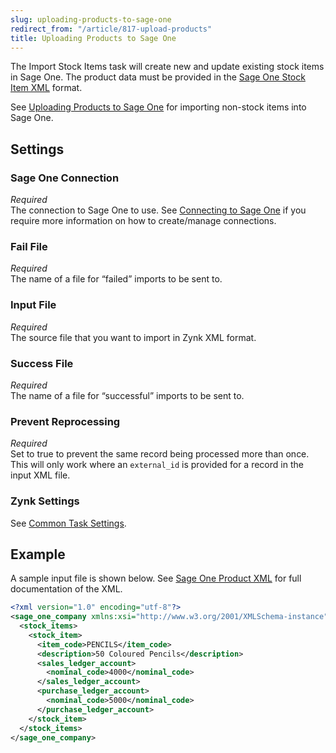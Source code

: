 ```yaml
---
slug: uploading-products-to-sage-one
redirect_from: "/article/817-upload-products"
title: Uploading Products to Sage One
---
```

The Import Stock Items task will create new and update existing stock items in Sage One. The product data must be provided in the [Sage One Stock Item XML](sage-one-stock-item-xml) format.

See [Uploading Products to Sage One](uploading-products-to-sage-one) for importing non-stock items into Sage One.

## Settings
### Sage One Connection
_Required_  
The connection to Sage One to use. See [Connecting to Sage One](connecting-to-sage-one) if you require more information on how to create/manage connections.

### Fail File
_Required_  
The name of a file for “failed” imports to be sent to.

### Input File
_Required_  
The source file that you want to import in Zynk XML format.

### Success File
_Required_  
The name of a file for “successful” imports to be sent to. 

### Prevent Reprocessing
_Required_  
Set to true to prevent the same record being processed more than once. This will only work where an `external_id` is provided for a record in the input XML file.

### Zynk Settings
See [Common Task Settings](common-task-settings).

## Example
A sample input file is shown below. See [Sage One Product XML](sage-one-product-xml) for full documentation of the XML.
```xml
<?xml version="1.0" encoding="utf-8"?>
<sage_one_company xmlns:xsi="http://www.w3.org/2001/XMLSchema-instance" xmlns:xsd="http://www.w3.org/2001/XMLSchema">
  <stock_items>
    <stock_item>
      <item_code>PENCILS</item_code>
      <description>50 Coloured Pencils</description>
      <sales_ledger_account>
        <nominal_code>4000</nominal_code>
      </sales_ledger_account>
      <purchase_ledger_account>
        <nominal_code>5000</nominal_code>
      </purchase_ledger_account>
    </stock_item>
  </stock_items>
</sage_one_company>
```